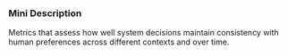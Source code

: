### Mini Description

Metrics that assess how well system decisions maintain consistency with human preferences across different contexts and over time.
